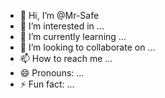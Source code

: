 - 👋 Hi, I’m @Mr-Safe
- 👀 I’m interested in ...
- 🌱 I’m currently learning ...
- 💞️ I’m looking to collaborate on ...
- 📫 How to reach me ...
- 😄 Pronouns: ...
- ⚡ Fun fact: ...

<!---
Mr-Safe/Mr-Safe is a ✨ special ✨ repository because its `README.md` (this file) appears on your GitHub profile.
You can click the Preview link to take a look at your changes.
--->
